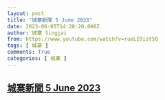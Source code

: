 ```yaml
---
layout: post
title: "城寨新聞 5 June 2023"
date: 2023-06-05T14:20:20.000Z
author: 城寨 Singjai
from: https://www.youtube.com/watch?v=rueLE9izt5Q
tags: [ 城寨 ]
comments: True
categories: [ 城寨 ]
---
```

<!--1685974820000-->
[城寨新聞 5 June 2023](https://www.youtube.com/watch?v=rueLE9izt5Q)
------

<div>

</div>
